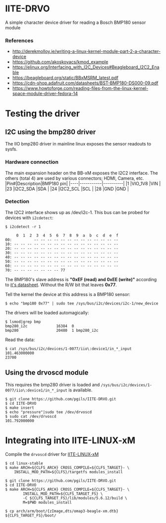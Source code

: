 # IITE-DRVO
A simple character device driver for reading a Bosch BMP180 sensor module

### References
- http://derekmolloy.ie/writing-a-linux-kernel-module-part-2-a-character-device
- https://github.com/akoskovacs/kmod_example
- https://elinux.org/Interfacing_with_I2C_Devices#Beagleboard_I2C2_Enable
- https://beagleboard.org/static/BBxMSRM_latest.pdf
- https://cdn-shop.adafruit.com/datasheets/BST-BMP180-DS000-09.pdf
- https://www.howtoforge.com/reading-files-from-the-linux-kernel-space-module-driver-fedora-14

# Testing the driver
## I2C using the bmp280 driver
The IIO bmp280 driver in mainline linux exposes the sensor readouts to sysfs.

### Hardware connection
The main expansion header on the BB-xM exposes the I2C2 interface. The others (total 4) are used by various connectors; HDMI, Camera, etc.
|Pin#|Description|BMP180 pin|
|----|-----------|----------|
|1   |VIO_1V8    |VIN       |
|23  |I2C2_SDA   |SDA       |
|24  |I2C2_SCL   |SCL       |
|28  |GND        |GND       |

### Detection
The I2C2 interface shows up as /dev/i2c-1. This bus can be probed for devices with `i2cdetect`:
```
$ i2cdetect -r 1

     0  1  2  3  4  5  6  7  8  9  a  b  c  d  e  f
00:          -- -- -- -- -- -- -- -- -- -- -- -- --
10: -- -- -- -- -- -- -- -- -- -- -- -- -- -- -- --
20: -- -- -- -- -- -- -- -- -- -- -- -- -- -- -- --
30: -- -- -- -- -- -- -- -- -- -- -- -- -- -- -- --
40: -- -- -- -- -- -- -- -- -- -- -- -- -- -- -- --
50: -- -- -- -- -- -- -- -- -- -- -- -- -- -- -- --
60: -- -- -- -- -- -- -- -- -- -- -- -- -- -- -- --
70: -- -- -- -- -- -- -- 77
```

The BMP180's slave address is **"0xEF (read) and 0xEE (write)"** according to [it's datasheet][ds_bmp180]. Without the R/W bit that leaves **0x77**.

Tell the kernel the device at this address is a BMP180 sensor:
```
$ echo "bmp180 0x77" | sudo tee /sys/bus/i2c/devices/i2c-1/new_device
```
The drivers will be loaded automagically:
```
$ lsmod|grep bmp
bmp280_i2c             16384  0
bmp280                 20480  1 bmp280_i2c
```

Read the data:
```
$ cat /sys/bus/i2c/devices/1-0077/iio\:device1/in_*_input
101.463000000
23700
```

[ds_bmp180]: https://cdn-shop.adafruit.com/datasheets/BST-BMP180-DS000-09.pdf

## Using the drvoscd module
This requires the bmp280 driver is loaded and `/sys/bus/i2c/devices/1-0077/iio\:device1/in_*_input` is available.
```
$ git clone https://github.com/pgils/IITE-DRVO.git
$ cd IITE-DRVO
$ make insert
$ echo "pressure"|sudo tee /dev/drvoscd
$ sudo cat /dev/drvoscd
101.792000000
```

# Integrating into IITE-LINUX-xM
Compile the `drvoscd` driver for [IITE-LINUX-xM][repo_lxm]

[repo_lxm]: https://github.com/pgils/IITE-LINUX-xM:
```
$ cd linux-stable
$ make ARCH=${CLFS_ARCH} CROSS_COMPILE=${CLFS_TARGET}- \
    INSTALL_MOD_PATH=${CLFS}/targetfs modules_install
```
```
$ git clone https://github.com/pgils/IITE-DRVO.git
$ cd IITE-DRVO
$ make ARCH=${CLFS_ARCH} CROSS_COMPILE=${CLFS_TARGET}- \
        INSTALL_MOD_PATH=${CLFS_TARGET_FS} \
        -C ${CLFS_TARGET_FS}/lib/modules/5.6.12/build \
        M=$PWD modules_install
```
```
$ cp arch/arm/boot/{zImage,dts/omap3-beagle-xm.dtb} ${CLFS_TARGET_FS}/boot/
```
